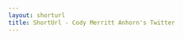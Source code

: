 ```yaml
---
layout: shorturl
title: ShortUrl - Cody Merritt Anhorn's Twitter
---
```


<script>
    const url = 'https://twitter.com/CodyAnhorn';
</script>